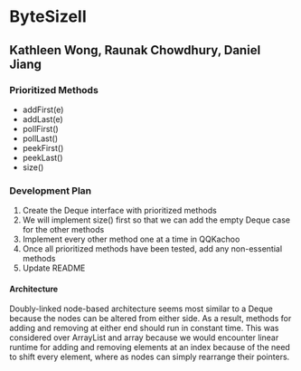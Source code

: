 # ByteSizeII
## Kathleen Wong, Raunak Chowdhury, Daniel Jiang

### Prioritized Methods
* addFirst(e)
* addLast(e)
* pollFirst()
* pollLast()
* peekFirst()
* peekLast()
* size()

### Development Plan
  1. Create the Deque interface with prioritized methods
  2. We will implement size() first so that we can add the empty Deque
    case for the other methods
  3. Implement every other method one at a time in QQKachoo
  4. Once all prioritized methods have been tested, add any non-essential methods
  5. Update README

#### Architecture
 Doubly-linked node-based architecture seems most similar to a Deque
 because the nodes can be altered from either side. As a result, methods
 for adding and removing at either end should run in constant time. This was
 considered over ArrayList and array because we would encounter linear runtime for adding and removing elements at an index because of the need to shift every element, where as nodes can simply rearrange their pointers.
